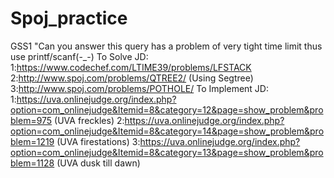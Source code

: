 # Spoj_practice
GSS1 "Can you answer this query has a problem of very tight time limit thus use printf/scanf(-_-) 
To Solve JD:
1:https://www.codechef.com/LTIME39/problems/LFSTACK
2:http://www.spoj.com/problems/QTREE2/ (Using Segtree)
3:http://www.spoj.com/problems/POTHOLE/
To Implement JD:
1:https://uva.onlinejudge.org/index.php?option=com_onlinejudge&Itemid=8&category=12&page=show_problem&problem=975 (UVA freckles)
2:https://uva.onlinejudge.org/index.php?option=com_onlinejudge&Itemid=8&category=14&page=show_problem&problem=1219 (UVA firestations)
3:https://uva.onlinejudge.org/index.php?option=com_onlinejudge&Itemid=8&category=13&page=show_problem&problem=1128 (UVA dusk till dawn)
